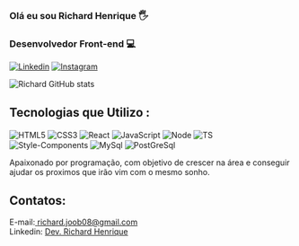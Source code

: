 ### Olá eu sou Richard Henrique 🖐️
### Desenvolvedor Front-end 💻

[![Linkedin](https://img.shields.io/badge/LinkedIn-0077B5?style=for-the-badge&logo=linkedin&logoColor=white)](https://www.linkedin.com/in/richard-henrique-69ab95241/)
[![Instagram](https://img.shields.io/badge/Instagram-E4405F?style=for-the-badge&logo=instagram&logoColor=white
)]( https://instagram.com/richar_d08?igshid=MzMyNGUyNmU2YQ==)

![Richard GitHub stats](https://github-readme-stats.vercel.app/api?username=RichardHNS&show_icons=true&theme=transparent)

## Tecnologias que Utilizo :

<div style="display: inline">
    <img  align="center" alt="HTML5" src="https://img.shields.io/badge/HTML5-E34F26?style=for-the-badge&logo=html5&logoColor=white" />
    <img align="center" alt="CSS3" src="https://img.shields.io/badge/CSS3-1572B6?style=for-the-badge&logo=css3&logoColor=white" />
      <img align="center" alt="React" src="https://img.shields.io/badge/React-20232A?style=for-the-badge&logo=react&logoColor=61DAFB" />    
      <img align="center" alt="JavaScript" src="https://img.shields.io/badge/JavaScript-F7DF1E?style=for-the-badge&logo=javascript&logoColor=black" />
      <img align="center" alt="Node"  src="https://img.shields.io/badge/Node.js-43853D?style=for-the-badge&logo=node.js&logoColor=white" />
      <img align="center" alt="TS" src="https://img.shields.io/badge/TypeScript-007ACC?style=for-the-badge&logo=typescript&logoColor=white" />
       <img align="center" alt="Style-Components" src="https://img.shields.io/badge/styled--components-DB7093?style=for-the-badge&logo=styled-components&logoColor=white" />
        <img align="center" alt="MySql" src="https://img.shields.io/badge/MySQL-00000F?style=for-the-badge&logo=mysql&logoColor=white" />
         <img align="center" alt="PostGreSql" src="https://img.shields.io/badge/PostgreSQL-316192?style=for-the-badge&logo=postgresql&logoColor=white" />
    
    
    

</div> <br />

Apaixonado por programação, com objetivo de crescer na área e conseguir ajudar os proximos que irão vim com o mesmo sonho.

## Contatos:
E-mail:[ richard.joob08@gmail.com](richard.joob08@gmail.com) <br />
Linkedin: [Dev. Richard Henrique](https://www.linkedin.com/in/richard-henrique-69ab95241/)
